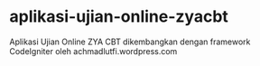 # aplikasi-ujian-online-zyacbt
Aplikasi Ujian Online ZYA CBT dikembangkan dengan framework CodeIgniter oleh achmadlutfi.wordpress.com
